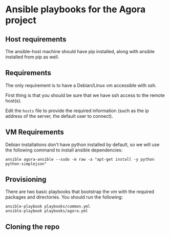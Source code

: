 # Ansible playbooks for the Agora project

## Host requirements

The ansible-host machine should have pip installed, along with ansible installed from pip as well.

## Requirements

The only requirement is to have a Debian/Linux vm accessible with ssh.

First thing is that you should be sure that we have ssh access to the remote host(s). 

Edit the `hosts` file to provide the required information (such as the ip address of the server, the default user to connect).

## VM Requirements

Debian installations don't have python installed by default, so we will use the following command to install ansible dependencies:

```
ansible agora-ansible --sudo -m raw -a "apt-get install -y python python-simplejson"
```

## Provisioning

There are two basic playbooks that bootstrap the vm with the required packages and directories. You should run the following:

```
ansible-playbook playbooks/common.yml
ansible-playbook playbooks/agora.yml
```

## Cloning the repo
